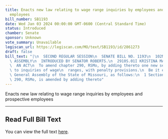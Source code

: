 ```yaml
---
title: Enacts new law relating to wage range inquiries by employees and prospective
  employees
bill_number: SB1193
date: Wed Jan 03 2024 00:00:00 GMT-0600 (Central Standard Time)
status: Introduced
chamber: Senate
sponsor: Unknown
vote_summary: Unavailable
legiscan_url: https://legiscan.com/MO/text/SB1193/id/2861273
draft: false
bill_text: "|\n  SECOND REGULAR SESSION\n  SENATE BILL NO. 1193\n  102ND GENERA L\
  \ ASSEMBLY\n  INTRODUCED BY SENATOR ROBERTS.\n  2910S.01I KRISTINA MARTIN, Secretary\n\
  \  AN ACT\n  To amend chapter 290, RSMo, by adding thereto one new section relating\
  \ to inquiries of wage\n  ranges, with penalty provisions.\n  Be it enacted by the\
  \ General Assembly of the State of Missouri, as follows:\n  1 Section A. Chapter\
  \ 290, RSMo, is amended by adding thereto"
---
```

Enacts new law relating to wage range inquiries by employees and prospective employees

---

## Read Full Bill Text

You can view the full text [here](https://legiscan.com/MO/text/SB1193/id/2861273).
